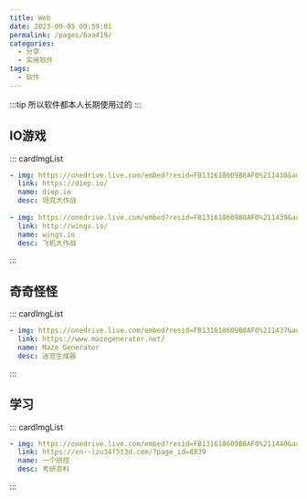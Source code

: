 ```yaml
---
title: Web
date: 2023-09-05 09:59:01
permalink: /pages/6aa419/
categories:
  - 分享
  - 实用软件
tags:
  - 软件
---
```


:::tip
所以软件都本人长期使用过的
:::
<!-- more -->

## IO游戏

::: cardImgList

```yaml
- img: https://onedrive.live.com/embed?resid=FB131618609B8AF0%211438&authkey=%21AMp01LVMX38FrwU&width=966&height=705
  link: https://diep.io/
  name: diep.io
  desc: 坦克大作战
  
- img: https://onedrive.live.com/embed?resid=FB131618609B8AF0%211439&authkey=%21ADkgLaMhJeDZRkc&width=449&height=259
  link: http://wings.io/
  name: wings.io
  desc: 飞机大作战
```

:::

## 奇奇怪怪

::: cardImgList

```yaml
- img: https://onedrive.live.com/embed?resid=FB131618609B8AF0%211437&authkey=%21AJnG2tn8K-v00iU&width=341&height=332
  link: https://www.mazegenerator.net/
  name: Maze Generator
  desc: 迷宫生成器
```

:::



## 学习

::: cardImgList

```yaml
- img: https://onedrive.live.com/embed?resid=FB131618609B8AF0%211440&authkey=%21AN20-ZUglf-NcQ8&width=320&height=414
  link: https://xn--izu34f5t3d.com/?page_id=8839
  name: 一个研控
  desc: 考研资料
```

:::

